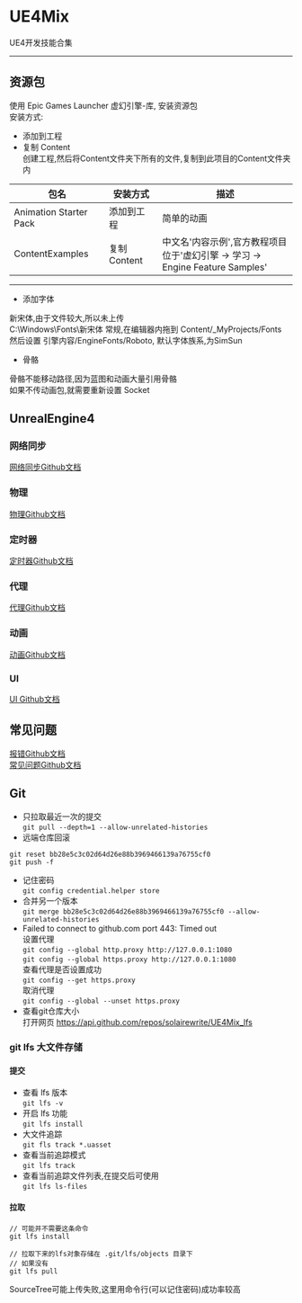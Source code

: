 ﻿# UE4Mix
UE4开发技能合集  
***
## 资源包
使用 Epic Games Launcher 虚幻引擎-库, 安装资源包  
安装方式: 
+ 添加到工程  
+ 复制 Content  
创建工程,然后将Content文件夹下所有的文件,复制到此项目的Content文件夹内  

| 包名 | 安装方式 | 描述 |
| - | - | - |
| Animation Starter Pack | 添加到工程 | 简单的动画 |
| ContentExamples | 复制 Content | 中文名'内容示例',官方教程项目<br/>位于'虚幻引擎 -> 学习 -> Engine Feature Samples' |

***

+ 添加字体  

新宋体,由于文件较大,所以未上传  
C:\Windows\Fonts\新宋体 常规,在编辑器内拖到 Content/_MyProjects/Fonts  
然后设置 引擎内容/EngineFonts/Roboto, 默认字体族系,为SimSun  

+ 骨骼

骨骼不能移动路径,因为蓝图和动画大量引用骨骼  
如果不传动画包,就需要重新设置 Socket  

## UnrealEngine4
### 网络同步
[网络同步Github文档](https://github.com/solairewrite/UE4Mix/blob/master/Notes/%E7%BD%91%E7%BB%9C%E5%90%8C%E6%AD%A5.md#服务端函数)  
### 物理
[物理Github文档](https://github.com/solairewrite/UE4Mix/blob/master/Notes/%E7%89%A9%E7%90%86.md)  
### 定时器
[定时器Github文档](https://github.com/solairewrite/UE4Mix/blob/master/Notes/%E5%AE%9A%E6%97%B6%E5%99%A8.md)  
### 代理
[代理Github文档](https://github.com/solairewrite/UE4Mix/blob/master/Notes/%E4%BB%A3%E7%90%86.md)  
### 动画
[动画Github文档](https://github.com/solairewrite/UE4Mix/blob/master/Notes/%E5%8A%A8%E7%94%BB.md)  
### UI
[UI Github文档](https://github.com/solairewrite/UE4Mix/blob/master/Notes/UI.md)  
## 常见问题
[报错Github文档](https://github.com/solairewrite/UE4Mix/blob/master/Notes/%E6%8A%A5%E9%94%99.md)  
[常见问题Github文档](https://github.com/solairewrite/UE4Mix/blob/master/Notes/%E5%B8%B8%E8%A7%81%E9%97%AE%E9%A2%98.md)  
## Git
+ 只拉取最近一次的提交  
`git pull --depth=1 --allow-unrelated-histories`  
+ 远端仓库回滚
```
git reset bb28e5c3c02d64d26e88b3969466139a76755cf0
git push -f
```
+ 记住密码  
`git config credential.helper store`  
+ 合并另一个版本  
`git merge bb28e5c3c02d64d26e88b3969466139a76755cf0 --allow-unrelated-histories`  
+ Failed to connect to github.com port 443: Timed out  
设置代理  
`git config --global http.proxy http://127.0.0.1:1080`  
`git config --global https.proxy http://127.0.0.1:1080`  
查看代理是否设置成功  
`git config --get https.proxy`  
取消代理  
`git config --global --unset https.proxy`  
+ 查看git仓库大小  
打开网页 https://api.github.com/repos/solairewrite/UE4Mix_lfs  
### git lfs 大文件存储
#### 提交
+ 查看 lfs 版本  
`git lfs -v`  
+ 开启 lfs 功能  
`git lfs install`  
+ 大文件追踪  
`git fls track *.uasset`  
+ 查看当前追踪模式  
`git lfs track`  
+ 查看当前追踪文件列表,在提交后可使用  
`git lfs ls-files`  
#### 拉取
```
// 可能并不需要这条命令
git lfs install

// 拉取下来的lfs对象存储在 .git/lfs/objects 目录下
// 如果没有
git lfs pull
```
SourceTree可能上传失败,这里用命令行(可以记住密码)成功率较高  

